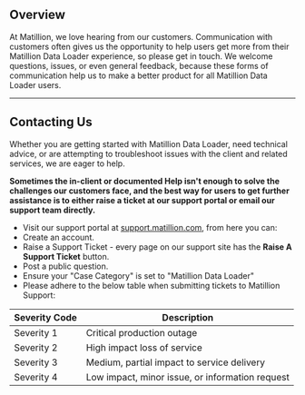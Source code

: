 ## Overview

At Matillion, we love hearing from our customers. Communication with customers often gives us the opportunity to help users get more from their Matillion Data Loader experience, so please get in touch. We welcome questions, issues, or even general feedback, because these forms of communication help us to make a better product for all Matillion Data Loader users.

---

## Contacting Us

Whether you are getting started with Matillion Data Loader, need technical advice, or are attempting to troubleshoot issues with the client and related services, we are eager to help.

**Sometimes the in-client or documented Help isn't enough to solve the challenges our customers face, and the best way for users to get further assistance is to either raise a ticket at our support portal or email our support team directly.**

* Visit our support portal at [support.matillion.com](https://support.matillion.com), from here you can:
* Create an account.
* Raise a Support Ticket - every page on our support site has the **Raise A Support Ticket** button.
* Post a public question.
* Ensure your "Case Category" is set to "Matillion Data Loader" 
* Please adhere to the below table when submitting tickets to Matillion Support:

|Severity Code|Description|
|---|---|
|Severity 1|Critical production outage|
|Severity 2|High impact loss of service|
|Severity 3|Medium, partial impact to service delivery|
|Severity 4|Low impact, minor issue, or information request|